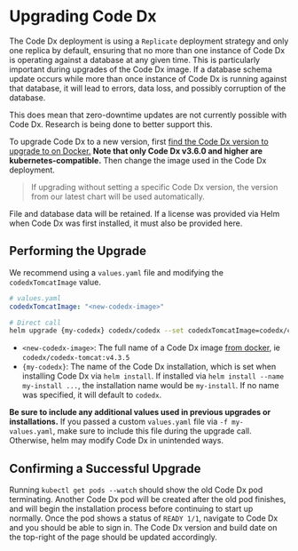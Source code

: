 # Upgrading Code Dx

The Code Dx deployment is using a `Replicate` deployment strategy and only one replica by default, ensuring that no more than one instance of Code Dx is operating against a database at any given time. This is particularly important during upgrades of the Code Dx image. If a database schema update occurs while more than once instance of Code Dx is running against that database, it will lead to errors, data loss, and possibly corruption of the database.

This does mean that zero-downtime updates are not currently possible with Code Dx. Research is being done to better support this.

To upgrade Code Dx to a new version, first [find the Code Dx version to upgrade to on Docker.](https://hub.docker.com/r/codedx/codedx-tomcat/tags) **Note that only Code Dx v3.6.0 and higher are kubernetes-compatible.** Then change the image used in the Code Dx deployment.

> If upgrading without setting a specific Code Dx version, the version from our latest chart will be used automatically.

File and database data will be retained. If a license was provided via Helm when Code Dx was first installed, it must also be provided here.

## Performing the Upgrade

We recommend using a `values.yaml` file and modifying the `codedxTomcatImage` value.

```yaml
# values.yaml
codedxTomcatImage: "<new-codedx-image>"
```

```bash
# Direct call
helm upgrade {my-codedx} codedx/codedx --set codedxTomcatImage=codedx/codedx-tomcat:vX.Y.Z
```

- `<new-codedx-image>`: The full name of a Code Dx image [from docker](https://hub.docker.com/r/codedx/codedx-tomcat/tags), ie `codedx/codedx-tomcat:v4.3.5`
- `{my-codedx}`: The name of the Code Dx installation, which is set when installing Code Dx via `helm install`. If installed via `helm install --name my-install ...`, the installation name would be `my-install`. If no name was specified, it will default to `codedx`.

**Be sure to include any additional values used in previous upgrades or installations.** If you passed a custom `values.yaml` file via `-f my-values.yaml`, make sure to include this file during the upgrade call. Otherwise, helm may modify Code Dx in unintended ways.

## Confirming a Successful Upgrade

Running `kubectl get pods --watch` should show the old Code Dx pod terminating. Another Code Dx pod will be created after the old pod finishes, and will begin the installation process before continuing to start up normally. Once the pod shows a status of `READY 1/1`, navigate to Code Dx and you should be able to sign in. The Code Dx version and build date on the top-right of the page should be updated accordingly.
